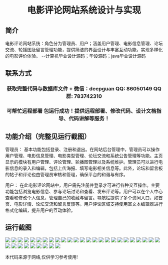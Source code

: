 <p><h1 align="center">电影评论网站系统设计与实现</h1></p>

## 简介
电影评论网站系统：角色分为管理员、用户；涵盖用户管理、电影信息管理、论坛交流、轮播图及留言管理功能，提供简洁的界面设计与丰富互动功能，实现多样化的电影评价体验。    --计算机毕业设计源码；毕设源码；java毕业设计源码


## 联系方式
<p><h3 align="center">获取完整代码与数据库文件 + 微信：deepguan QQ: 86050149 QQ群: 783742310</h3></p>
<p><h3 align="center">可帮忙远程部署 包运行成功！提供远程部署、修改代码、设计文档指导、代码讲解等服务！</h3></p>

## 功能介绍（完整见运行截图）
管理员： 基本功能包括登录、注册和退出。在网站后台管理中，管理员可以操作用户管理、电影信息管理、电影类型管理、论坛交流和系统公告管理等功能。主页显示的模块有用户管理、评论管理、轮播图管理以及系统维护。管理员可以进行电影信息的录入和编辑，包括上传海报、填写电影相关信息等。此外，论坛和留言板的帖子和评论也由管理员审核和管理，确保平台的和谐与有序。

用户： 在此电影评论网站中，用户需先注册并登录才可进行各种交互操作。主要功能包括浏览电影信息、参与论坛讨论和查看、发布评论等。用户可以在个人中心查看和修改个人信息，管理自己的收藏与留言。导航栏提供了多个访问入口，如首页、电影详情、论坛交流和留言反馈等。用户评论区域支持使用富文本编辑器进行格式化编辑，提升用户的互动体验。


## 运行截图
![](img/001.jpg)
![](img/002.jpg)
![](img/003.jpg)
![](img/004.jpg)
![](img/005.jpg)
![](img/006.jpg)
![](img/007.jpg)
![](img/008.jpg)
![](img/009.jpg)
![](img/010.jpg)
![](img/011.jpg)
![](img/012.jpg)
![](img/013.jpg)
![](img/014.jpg)
![](img/015.jpg)
![](img/016.jpg)
![](img/017.jpg)
![](img/018.jpg)
![](img/019.jpg)
![](img/020.jpg)
![](img/021.jpg)
![](img/022.jpg)
![](img/023.jpg)
![](img/024.jpg)
![](img/025.jpg)
![](img/026.jpg)
![](img/027.jpg)
![](img/028.jpg)
![](img/029.jpg)
![](img/030.jpg)
![](img/031.jpg)
![](img/032.jpg)
![](img/033.jpg)
![](img/034.jpg)

<p>本代码来源于网络,仅供学习参考使用!</p>
